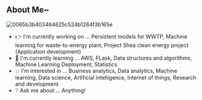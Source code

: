 ## About Me~

![0065b3b403464625c524b1264f3b165e](https://user-images.githubusercontent.com/45563371/88962170-a585ce00-d2d8-11ea-8b71-3c014f8925d8.gif)

- :point_right: I'm currently working on ... Persistent models for WWTP, Machine learning for waste-to-energy plant, Project Shea clean energy project (Application development)
- :information_desk_person: I'm currently learning ... AWS, FLask, Data structures and algorithms, Machine Learning Deployment, Statistics
- :boom: I'm interested in ... Business analytics, Data analytics, Machine learning, Data science, Artificial intelligence, Internet of things, Research and development
- :grey_question: Ask me about ... Anything!
